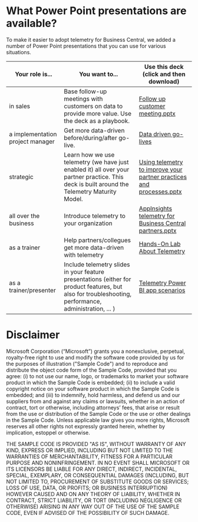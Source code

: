# What Power Point presentations are available?
To make it easier to adopt telemetry for Business Central, we added a number of Power Point presentations that you can use for various situations.

| Your role is... | You want to... | Use this deck (click and then download) |
| --------------- | ---------------| ------------- |
| in sales | Base follow-up meetings with customers on data to provide more value. Use the deck as a playbook. | [Follow up customer meeting.pptx](<./decks/Follow up customer meeting.pptx>)  |
| a implementation project manager | Get more data-driven before/during/after go-live. | [Data driven go-lives](<./decks/Data driven go-lives.pptx>) |
| strategic | Learn how we use telemetry (we have just enabled it) all over your partner practice. This deck is built around the Telemetry Maturity Model. | [Using telemetry to improve your partner practices and processes.pptx](<./decks/Using telemetry to improve your partner practices and processes.pptx>) |
| all over the business | Introduce telemetry to your organization | [AppInsights telemetry for Business Central partners.pptx](<./decks/AppInsights telemetry for Business Central partners.pptx>) |
| as a trainer | Help partners/collegues get more data-driven with telemetry | [Hands-On Lab About Telemetry](<./decks/Hands-On Lab About Telemetry.pptx>) |
| as a trainer/presenter | Include telemetry slides in your feature presentations (either for product features, but also for troubleshooting, performance, administration, ... )| [Telemetry Power BI app scenarios](<./decks/telemetry-app-scenarios.pptx>) |

# Disclaimer
Microsoft Corporation (“Microsoft”) grants you a nonexclusive, perpetual, royalty-free right to use and modify the software code provided by us for the purposes of illustration  ("Sample Code") and to reproduce and distribute the object code form of the Sample Code, provided that you agree: (i) to not use our name, logo, or trademarks to market your software product in which the Sample Code is embedded; (ii) to include a valid copyright notice on your software product in which the Sample Code is embedded; and (iii) to indemnify, hold harmless, and defend us and our suppliers from and against any claims or lawsuits, whether in an action of contract, tort or otherwise, including attorneys’ fees, that arise or result from the use or distribution of the Sample Code or the use or other dealings in the Sample Code. Unless applicable law gives you more rights, Microsoft reserves all other rights not expressly granted herein, whether by implication, estoppel or otherwise. 

THE SAMPLE CODE IS PROVIDED "AS IS", WITHOUT WARRANTY OF ANY KIND, EXPRESS OR IMPLIED, INCLUDING BUT NOT LIMITED TO THE WARRANTIES OF MERCHANTABILITY, FITNESS FOR A PARTICULAR PURPOSE AND NONINFRINGEMENT. IN NO EVENT SHALL MICROSOFT OR ITS LICENSORS BE LIABLE FOR ANY DIRECT, INDIRECT, INCIDENTAL, SPECIAL, EXEMPLARY, OR CONSEQUENTIAL DAMAGES (INCLUDING, BUT NOT LIMITED TO, PROCUREMENT OF SUBSTITUTE GOODS OR SERVICES; LOSS OF USE, DATA, OR PROFITS; OR BUSINESS INTERRUPTION) HOWEVER CAUSED AND ON ANY THEORY OF LIABILITY, WHETHER IN CONTRACT, STRICT LIABILITY, OR TORT (INCLUDING NEGLIGENCE OR OTHERWISE) ARISING IN ANY WAY OUT OF THE USE OF THE SAMPLE CODE, EVEN IF ADVISED OF THE POSSIBILITY OF SUCH DAMAGE.
